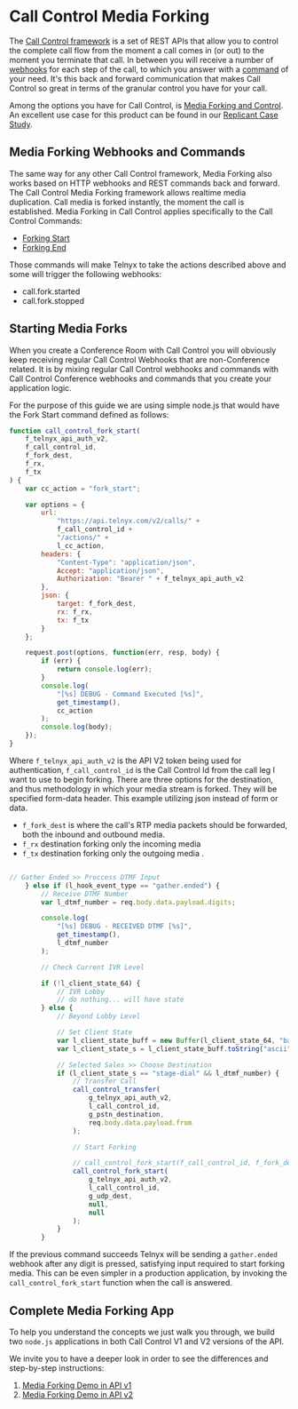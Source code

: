 # Call Control Media Forking
The [Call Control framework](https://developers.telnyx.com/docs/api/v2/call-control) is a set of REST APIs that allow you to control the complete call flow from the moment a call comes in (or out) to the moment you terminate that call. In between you will receive a number of [webhooks](https://developers.telnyx.com/docs/v2/call-control/receiving-webhooks) for each step of the call, to which you answer with a [command](https://developers.telnyx.com/docs/v2/call-control/sending-commands) of your need. It's this back and forward communication that makes Call Control so great in terms of the granular control you have for your call.

Among the options you have for Call Control, is [Media Forking and Control](https://telnyx.com/products/media-forking-control). An excellent use case for this product can be found in our [Replicant Case Study](https://telnyx.com/resources/replicant-case-study). 



## Media Forking Webhooks and Commands
The same way for any other Call Control framework, Media Forking also works based on HTTP webhooks and REST commands back and forward. The Call Control Media Forking framework allows realtime media duplication. Call media is forked instantly, the moment the call is established. Media Forking in Call Control applies specifically to the Call Control Commands:

- [Forking Start](https://developers.telnyx.com/docs/api/v2/call-control/Call-Commands#CallControlForkStart)
- [Forking End](https://developers.telnyx.com/docs/api/v2/call-control/Call-Commands#CallControlForkStop)


Those commands will make Telnyx to take the actions described above and some will trigger the following webhooks:

- call.fork.started
- call.fork.stopped


## Starting Media Forks

When you create a Conference Room with Call Control you will obviously keep receiving regular Call Control Webhooks that are non-Conference related. It is by mixing regular Call Control webhooks and commands with Call Control Conference webhooks and commands that you create your application logic.

For the purpose of this guide we are using simple node.js that would have the Fork Start command defined as follows:

```js
function call_control_fork_start(
	f_telnyx_api_auth_v2,
	f_call_control_id,
	f_fork_dest,
	f_rx,
	f_tx
) {
	var cc_action = "fork_start";

	var options = {
		url:
			"https://api.telnyx.com/v2/calls/" +
			f_call_control_id +
			"/actions/" +
			l_cc_action,
		headers: {
			"Content-Type": "application/json",
			Accept: "application/json",
			Authorization: "Bearer " + f_telnyx_api_auth_v2
		},
		json: {
			target: f_fork_dest,
			rx: f_rx,
			tx: f_tx
		}
	};

	request.post(options, function(err, resp, body) {
		if (err) {
			return console.log(err);
		}
		console.log(
			"[%s] DEBUG - Command Executed [%s]",
			get_timestamp(),
			cc_action
		);
		console.log(body);
	});
}
```
Where `f_telnyx_api_auth_v2` is the API V2 token being used for authentication, `f_call_control_id` is the Call Control Id from the call leg I want to use to begin forking. There are three options for the destination, and thus methodology in which your media stream is forked. They will be specified form-data header. This example utilizing json instead of form or data.

  - `f_fork_dest` is where the call's RTP media packets should be forwarded, both the inbound and outbound media.
  - `f_rx` destination forking only the incoming media
  - `f_tx` destination forking only the outgoing media
.


```js

// Gather Ended >> Proccess DTMF Input
	} else if (l_hook_event_type == "gather.ended") {
		// Receive DTMF Number
		var l_dtmf_number = req.body.data.payload.digits;

		console.log(
			"[%s] DEBUG - RECEIVED DTMF [%s]",
			get_timestamp(),
			l_dtmf_number
		);

		// Check Current IVR Level

		if (!l_client_state_64) {
			// IVR Lobby
			// do nothing... will have state
		} else {
			// Beyond Lobby Level

			// Set Client State
			var l_client_state_buff = new Buffer(l_client_state_64, "base64");
			var l_client_state_s = l_client_state_buff.toString("ascii");

			// Selected Sales >> Choose Destination
			if (l_client_state_s == "stage-dial" && l_dtmf_number) {
				// Transfer Call
				call_control_transfer(
					g_telnyx_api_auth_v2,
					l_call_control_id,
					g_pstn_destination,
					req.body.data.payload.from
				);

				// Start Forking

				// call_control_fork_start(f_call_control_id, f_fork_dest, f_rx, f_tx)
				call_control_fork_start(
					g_telnyx_api_auth_v2,
					l_call_control_id,
					g_udp_dest,
					null,
					null
				);
			}
		}
```

If the previous command succeeds Telnyx will be sending a `gather.ended` webhook after any digit is pressed, satisfying input required to start forking media. This can be even simpler in a production application, by invoking the `call_control_fork_start` function when the call is answered.


## Complete Media Forking App

To help you understand the concepts we just walk you through, we build two `node.js` applications in both Call Control V1 and V2 versions of the API.

We invite you to have a deeper look in order to see the differences and step-by-step instructions:

1. [Media Forking Demo in API v1](https://github.com/team-telnyx/demo-mforking/tree/master/api-v1)
2. [Media Forking Demo in API v2](https://github.com/team-telnyx/demo-mforking/tree/master/api-v2)
